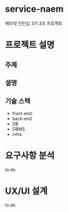 # service-naem
메타넷 인턴십 3기 3조 프로젝트

# 프로젝트 설명
## 주제

## 셜명

## 기술 스택
- front-end:
- back-end
- DB
- DBMS
- infra

# 요구사항 분석
to do

# UX/UI 설계
to do
